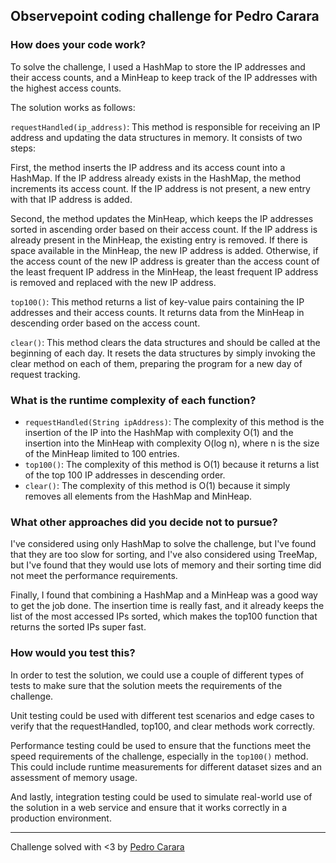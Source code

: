 ## Observepoint coding challenge for Pedro Carara
### How does your code work?

To solve the challenge, I used a HashMap to store the IP addresses and their access counts, and a MinHeap to keep track of the IP addresses with the highest access counts.

The solution works as follows:

`requestHandled(ip_address)`: This method is responsible for receiving an IP address and updating the data structures in memory. It consists of two steps:

First, the method inserts the IP address and its access count into a HashMap. If the IP address already exists in the HashMap, the method increments its access count. If the IP address is not present, a new entry with that IP address is added.

Second, the method updates the MinHeap, which keeps the IP addresses sorted in ascending order based on their access count. If the IP address is already present in the MinHeap, the existing entry is removed. If there is space available in the MinHeap, the new IP address is added. Otherwise, if the access count of the new IP address is greater than the access count of the least frequent IP address in the MinHeap, the least frequent IP address is removed and replaced with the new IP address.

`top100()`: This method returns a list of key-value pairs containing the IP addresses and their access counts. It returns data from the MinHeap in descending order based on the access count.

`clear()`: This method clears the data structures and should be called at the beginning of each day. It resets the data structures by simply invoking the clear method on each of them, preparing the program for a new day of request tracking.

### What is the runtime complexity of each function?

- `requestHandled(String ipAddress)`: The complexity of this method is the insertion of the IP into the HashMap with complexity O(1) and the insertion into the MinHeap with complexity O(log n), where n is the size of the MinHeap limited to 100 entries.
- `top100()`: The complexity of this method is O(1) because it returns a list of the top 100 IP addresses in descending order.
- `clear()`: The complexity of this method is O(1) because it simply removes all elements from the HashMap and MinHeap.

### What other approaches did you decide not to pursue?

I've considered using only HashMap to solve the challenge, but I've found that they are too slow for sorting, and I've also considered using TreeMap, but I've found that they would use lots of memory and their sorting time did not meet the performance requirements.

Finally, I found that combining a HashMap and a MinHeap was a good way to get the job done. The insertion time is really fast, and it already keeps the list of the most accessed IPs sorted, which makes the top100 function that returns the sorted IPs super fast.

### How would you test this?

In order to test the solution, we could use a couple of different types of tests to make sure that the solution meets the requirements of the challenge.

Unit testing could be used with different test scenarios and edge cases to verify that the requestHandled, top100, and clear methods work correctly.

Performance testing could be used to ensure that the functions meet the speed requirements of the challenge, especially in the `top100()` method. This could include runtime measurements for different dataset sizes and an assessment of memory usage.

And lastly, integration testing could be used to simulate real-world use of the solution in a web service and ensure that it works correctly in a production environment.

--- 
Challenge solved with <3 by [Pedro Carara](http://linkedin.com/in/carara/)